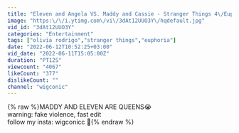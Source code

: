 ```yaml
---
title: "Eleven and Angela VS. Maddy and Cassie - Stranger Things 4\/Euphoria"
image: "https:\/\/i.ytimg.com\/vi\/3dAt12UUO3Y\/hqdefault.jpg"
vid_id: "3dAt12UUO3Y"
categories: "Entertainment"
tags: ["olivia rodrigo","stranger things","euphoria"]
date: "2022-06-12T10:52:25+03:00"
vid_date: "2022-06-11T15:05:00Z"
duration: "PT12S"
viewcount: "4067"
likeCount: "377"
dislikeCount: ""
channel: "wigconic"
---
```

{% raw %}MADDY AND ELEVEN ARE QUEENS😭<br />warning: fake violence, fast edit<br />follow my insta: wigconicc 🤍{% endraw %}
